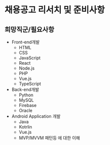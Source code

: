 # 채용공고 리서치 및 준비사항

## 희망직군/필요사항

- Front-end개발
  - HTML
  - CSS
  - JavaScript
  - React
  - Node.js
  - PHP
  - Vue.js
  - TypeScript
- Back-end개발
  - Python
  - MySQL
  - Firebase
  - Oracle
- Android Application 개발
  - Java
  - Kotrlin
  - Vue.js
  - MVP/MVVM 패턴등 에 대한 이해
